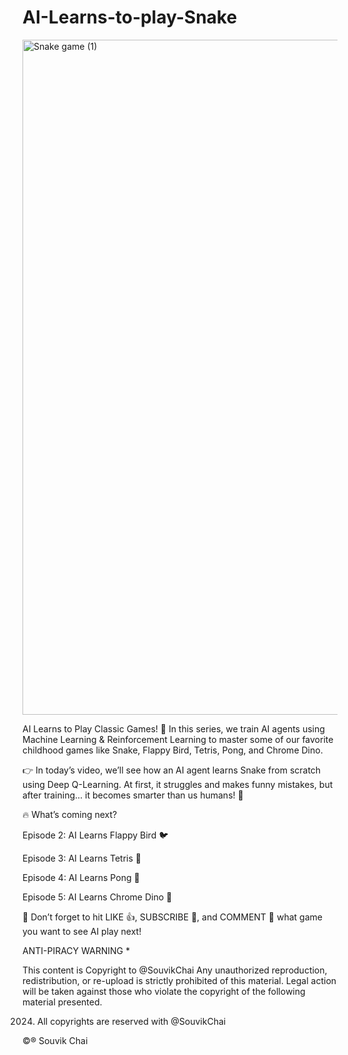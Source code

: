 # AI-Learns-to-play-Snake


<img width="1920" height="1080" alt="Snake game (1)" src="https://github.com/user-attachments/assets/351dde13-8929-4f2a-9fef-79918a996d9c" />

AI Learns to Play Classic Games! 🚀
In this series, we train AI agents using Machine Learning & Reinforcement Learning to master some of our favorite childhood games like Snake, Flappy Bird, Tetris, Pong, and Chrome Dino.

👉 In today’s video, we’ll see how an AI agent learns Snake from scratch using Deep Q-Learning. At first, it struggles and makes funny mistakes, but after training… it becomes smarter than us humans! 🤯

🔥 What’s coming next?

Episode 2: AI Learns Flappy Bird 🐦

Episode 3: AI Learns Tetris 🧩

Episode 4: AI Learns Pong 🏓

Episode 5: AI Learns Chrome Dino 🦖

📢 Don’t forget to hit LIKE 👍, SUBSCRIBE 🔔, and COMMENT 💬 what game you want to see AI play next!

ANTI-PIRACY WARNING * 

This content is Copyright to  ‪@SouvikChai‬   Any unauthorized reproduction, redistribution, or re-upload is strictly prohibited of this material. Legal action will be taken against those who violate the copyright of the following material presented.

2024. All copyrights are reserved with  ‪@SouvikChai‬    

©️®️ Souvik Chai




